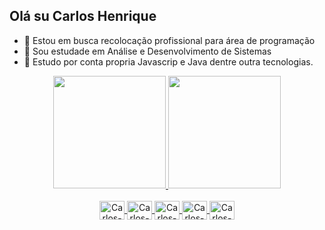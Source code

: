 ## Olá su Carlos Henrique


- 🔭 Estou em busca recolocação profissional para área de programação
- 🌱 Sou estudade em Análise e Desenvolvimento de Sistemas
- 📘 Estudo por conta propria Javascrip e Java dentre outra tecnologias.

<div align="center">
  <div>
    <a href="https://github.com/carloshenyk">
    <img height="180em" src="https://github-readme-stats.vercel.app/api?username=carloshenyk&show_icons=true&theme=dark&include_all_commits=true&count_private=true"/>
    <img height="180em" src="https://github-readme-stats.vercel.app/api/top-langs/?username=carloshenyk&layout=compact&langs_count=7&theme=dark"/>
  </div>
  
  <div style="display: inline_block"><br>
    <img align="center" alt="Carlos-HTML" height="30" width="40" src="https://cdn.jsdelivr.net/gh/devicons/devicon/icons/html5/html5-original-wordmark.svg" />
    <img align="center" alt="Carlos-"CSS" height="30" width="40" src="https://cdn.jsdelivr.net/gh/devicons/devicon/icons/css3/css3-original-wordmark.svg" />
    <img align="center" alt="Carlos-Js" height="30" width="40" src="https://cdn.jsdelivr.net/gh/devicons/devicon/icons/javascript/javascript-original.svg" />
    <img align="center" alt="Carlos-React" height="30" width="40" src="https://cdn.jsdelivr.net/gh/devicons/devicon/icons/react/react-original-wordmark.svg" />
    <img align="center" alt="Carlos-Java" height="30" width="40" src="https://cdn.jsdelivr.net/gh/devicons/devicon/icons/java/java-original-wordmark.svg" />
  </div>
  
</div>

